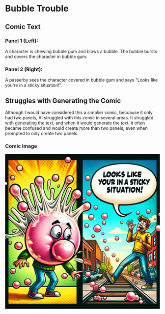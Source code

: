 # Bubble Trouble

## Comic Text

### Panel 1 (Left): 

A character is chewing bubble gum and blows a bubble. The bubble bursts and covers the character in bubble gum.

### Panel 2 (Right): 

A passerby sees the character covered in bubble gum and says "Looks like you're in a sticky situation!".

## Struggles with Generating the Comic

Although I would have considered this a simplier comic, beccause it only had two panels, AI struggled with this comic in several areas. It struggled with generating the text, and when it would generate the text, it often became confused and would create more than two panels, even when prompted to only create two panels. 

### Comic Image

![Image](https://github.com/thisislink/aicomicweekly/blob/comics/comics/issue-4/Bubble-Trouble-Comic.webp?raw=true&width=400)
